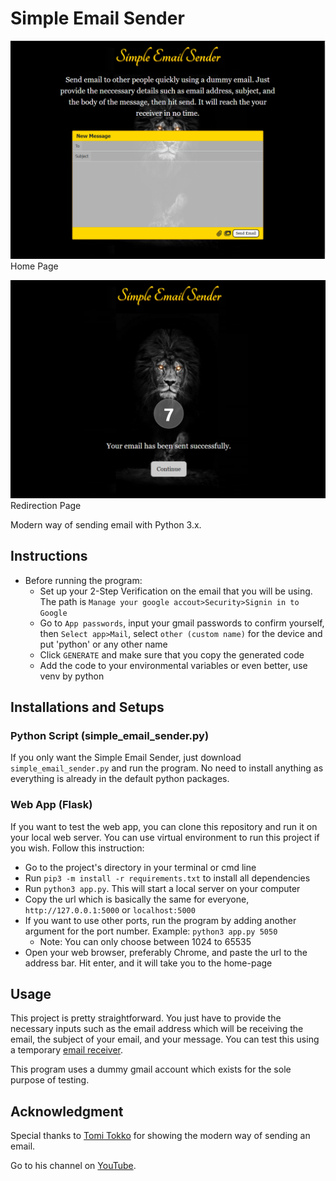 # Simple Email Sender
[![home](./images/home.png)](https://github.com/Lorddickenstein/EmailSender)
Home Page

[![email_success](./images/email_success.png)](https://github.com/Lorddickenstein/EmailSender)
Redirection Page

Modern way of sending email with Python 3.x.

## Instructions
- Before running the program:
	- Set up your 2-Step Verification on the email that you will be using. The path is
	`Manage your google accout>Security>Signin in to Google`
	- Go to `App passwords`, input your gmail passwords to confirm yourself, then `Select app>Mail`, select `other (custom name)` for the device and put 'python' or any other name
	- Click `GENERATE` and make sure that you copy the generated code
	- Add the code to your environmental variables or even better, use venv by python

## Installations and Setups

### Python Script (simple_email_sender.py)
If you only want the Simple Email Sender, just download `simple_email_sender.py` and run the program. No need to install anything as everything is already in the default python packages.

### Web App (Flask)
If you want to test the web app, you can clone this repository and run it on your local web server. You can use virtual environment to run this project if you wish. Follow this instruction:
- Go to the project's directory in your terminal or cmd line
- Run `pip3 -m install -r requirements.txt` to install all dependencies
- Run `python3 app.py`. This will start a local server on your computer
- Copy the url which is basically the same for everyone, `http://127.0.0.1:5000` or `localhost:5000`
- If you want to use other ports, run the program by adding another argument for the port number. Example: `python3 app.py 5050`
	- Note: You can only choose between 1024 to 65535
- Open your web browser, preferably Chrome, and paste the url to the address bar. Hit enter, and it will take you to the home-page

## Usage
This project is pretty straightforward. You just have to provide the necessary inputs such as the email address which will be receiving the email, the subject of your email, and your message. You can test this using a temporary [email receiver](temp-mail.org). 

This program uses a dummy gmail account which exists for the sole purpose of testing.

## Acknowledgment
Special thanks to [Tomi Tokko](https://github.com/tomitokko) for showing the modern way of sending an email.

Go to his channel on [YouTube](https://www.youtube.com/c/CodeWithTomi).